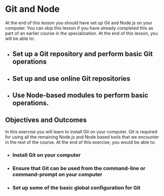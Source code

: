 # Git and Node

At the end of this lesson you should have set up Git and Node.js on your computer. You can skip this lesson if you have already completed this as part of an earlier course in the specialization. At the end of this lesson, you will be able to:

- ## Set up a Git repository and perform basic Git operations

- ## Set up and use online Git repositories

- ## Use Node-based modules to perform basic operations.

## Objectives and Outcomes
In this exercise you will learn to install Git on your computer. Git is required for using all the remaining Node.js and Node based tools that we encounter in the rest of the course. At the end of this exercise, you would be able to:

- ### Install Git on your computer

- ### Ensure that Git can be used from the command-line or command-prompt on your computer

- ### Set up some of the basic global configuration for Git
